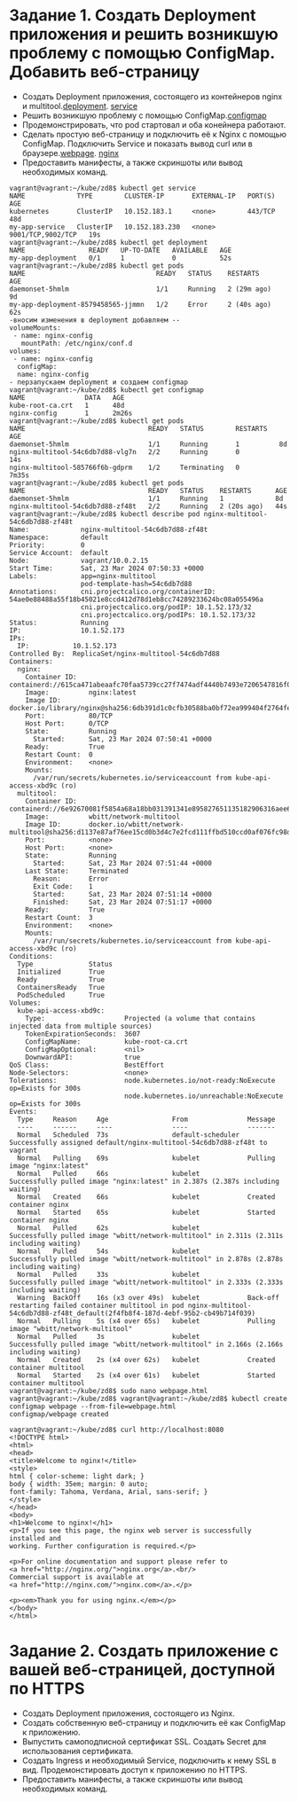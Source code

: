 # Задание 1. Создать Deployment приложения и решить возникшую проблему с помощью ConfigMap. Добавить веб-страницу
- Создать Deployment приложения, состоящего из контейнеров nginx и multitool.[deployment](https://github.com/EVolgina/kuber-2.3/blob/main/deployment.yaml). [service](https://github.com/EVolgina/kuber-2.3/blob/main/service.yaml)
- Решить возникшую проблему с помощью ConfigMap.[configmap](https://github.com/EVolgina/kuber-2.3/blob/main/cm.yaml)
- Продемонстрировать, что pod стартовал и оба конейнера работают.
- Сделать простую веб-страницу и подключить её к Nginx с помощью ConfigMap. Подключить Service и показать вывод curl или в браузере.[webpage](https://github.com/EVolgina/kuber-2.3/blob/main/webpage.html). [nginx](https://github.com/EVolgina/kuber-2.3/blob/main/ng.yaml)
- Предоставить манифесты, а также скриншоты или вывод необходимых команд.
```
vagrant@vagrant:~/kube/zd8$ kubectl get service
NAME             TYPE        CLUSTER-IP       EXTERNAL-IP   PORT(S)             AGE
kubernetes       ClusterIP   10.152.183.1     <none>        443/TCP             48d
my-app-service   ClusterIP   10.152.183.230   <none>        9001/TCP,9002/TCP   19s
vagrant@vagrant:~/kube/zd8$ kubectl get deployment
NAME                READY   UP-TO-DATE   AVAILABLE   AGE
my-app-deployment   0/1     1            0           52s
vagrant@vagrant:~/kube/zd8$ kubectl get pods
NAME                                 READY   STATUS    RESTARTS      AGE
daemonset-5hmlm                      1/1     Running   2 (29m ago)   9d
my-app-deployment-8579458565-jjmmn   1/2     Error     2 (40s ago)   62s
-вносим изменения в deployment добавляем --
volumeMounts:
 - name: nginx-config
   mountPath: /etc/nginx/conf.d
volumes:
 - name: nginx-config
  configMap:
  name: nginx-config
- перзапускаем deployment и создаем configmap
vagrant@vagrant:~/kube/zd8$ kubectl get configmap
NAME               DATA   AGE
kube-root-ca.crt   1      48d
nginx-config       1      2m26s
vagrant@vagrant:~/kube/zd8$ kubectl get pods
NAME                               READY   STATUS        RESTARTS   AGE
daemonset-5hmlm                    1/1     Running       1          8d
nginx-multitool-54c6db7d88-vlg7n   2/2     Running       0          14s
nginx-multitool-585766f6b-gdprm    1/2     Terminating   0          7m35s
vagrant@vagrant:~/kube/zd8$ kubectl get pods
NAME                               READY   STATUS    RESTARTS      AGE
daemonset-5hmlm                    1/1     Running   1             8d
nginx-multitool-54c6db7d88-zf48t   2/2     Running   2 (20s ago)   44s
vagrant@vagrant:~/kube/zd8$ kubectl describe pod nginx-multitool-54c6db7d88-zf48t
Name:             nginx-multitool-54c6db7d88-zf48t
Namespace:        default
Priority:         0
Service Account:  default
Node:             vagrant/10.0.2.15
Start Time:       Sat, 23 Mar 2024 07:50:33 +0000
Labels:           app=nginx-multitool
                  pod-template-hash=54c6db7d88
Annotations:      cni.projectcalico.org/containerID: 54ae0e88488a55f18b45021e8ccd412d78d1eb8cc74289233624bc08a055496a
                  cni.projectcalico.org/podIP: 10.1.52.173/32
                  cni.projectcalico.org/podIPs: 10.1.52.173/32
Status:           Running
IP:               10.1.52.173
IPs:
  IP:           10.1.52.173
Controlled By:  ReplicaSet/nginx-multitool-54c6db7d88
Containers:
  nginx:
    Container ID:   containerd://615ca471abeaafc70faa5739cc27f7474adf4440b7493e7206547816f0abb8f5
    Image:          nginx:latest
    Image ID:       docker.io/library/nginx@sha256:6db391d1c0cfb30588ba0bf72ea999404f2764febf0f1f196acd5867ac7efa7e
    Port:           80/TCP
    Host Port:      0/TCP
    State:          Running
      Started:      Sat, 23 Mar 2024 07:50:41 +0000
    Ready:          True
    Restart Count:  0
    Environment:    <none>
    Mounts:
      /var/run/secrets/kubernetes.io/serviceaccount from kube-api-access-xbd9c (ro)
  multitool:
    Container ID:   containerd://6e92670081f5854a68a18bb031391341e895827651135182906316aee6ef7db1
    Image:          wbitt/network-multitool
    Image ID:       docker.io/wbitt/network-multitool@sha256:d1137e87af76ee15cd0b3d4c7e2fcd111ffbd510ccd0af076fc98dddfc50a735
    Port:           <none>
    Host Port:      <none>
    State:          Running
      Started:      Sat, 23 Mar 2024 07:51:44 +0000
    Last State:     Terminated
      Reason:       Error
      Exit Code:    1
      Started:      Sat, 23 Mar 2024 07:51:14 +0000
      Finished:     Sat, 23 Mar 2024 07:51:17 +0000
    Ready:          True
    Restart Count:  3
    Environment:    <none>
    Mounts:
      /var/run/secrets/kubernetes.io/serviceaccount from kube-api-access-xbd9c (ro)
Conditions:
  Type              Status
  Initialized       True
  Ready             True
  ContainersReady   True
  PodScheduled      True
Volumes:
  kube-api-access-xbd9c:
    Type:                    Projected (a volume that contains injected data from multiple sources)
    TokenExpirationSeconds:  3607
    ConfigMapName:           kube-root-ca.crt
    ConfigMapOptional:       <nil>
    DownwardAPI:             true
QoS Class:                   BestEffort
Node-Selectors:              <none>
Tolerations:                 node.kubernetes.io/not-ready:NoExecute op=Exists for 300s
                             node.kubernetes.io/unreachable:NoExecute op=Exists for 300s
Events:
  Type     Reason     Age                From               Message
  ----     ------     ----               ----               -------
  Normal   Scheduled  73s                default-scheduler  Successfully assigned default/nginx-multitool-54c6db7d88-zf48t to vagrant
  Normal   Pulling    69s                kubelet            Pulling image "nginx:latest"
  Normal   Pulled     66s                kubelet            Successfully pulled image "nginx:latest" in 2.387s (2.387s including waiting)
  Normal   Created    66s                kubelet            Created container nginx
  Normal   Started    65s                kubelet            Started container nginx
  Normal   Pulled     62s                kubelet            Successfully pulled image "wbitt/network-multitool" in 2.311s (2.311s including waiting)
  Normal   Pulled     54s                kubelet            Successfully pulled image "wbitt/network-multitool" in 2.878s (2.878s including waiting)
  Normal   Pulled     33s                kubelet            Successfully pulled image "wbitt/network-multitool" in 2.333s (2.333s including waiting)
  Warning  BackOff    16s (x3 over 49s)  kubelet            Back-off restarting failed container multitool in pod nginx-multitool-54c6db7d88-zf48t_default(2f4fb8f4-187d-4ebf-95b2-cb49b714f039)
  Normal   Pulling    5s (x4 over 65s)   kubelet            Pulling image "wbitt/network-multitool"
  Normal   Pulled     3s                 kubelet            Successfully pulled image "wbitt/network-multitool" in 2.166s (2.166s including waiting)
  Normal   Created    2s (x4 over 62s)   kubelet            Created container multitool
  Normal   Started    2s (x4 over 61s)   kubelet            Started container multitool
vagrant@vagrant:~/kube/zd8$ sudo nano webpage.html
vagrant@vagrant:~/kube/zd8$ vagrant@vagrant:~/kube/zd8$ kubectl create configmap webpage --from-file=webpage.html
configmap/webpage created
```
```
vagrant@vagrant:~/kube/zd8$ curl http://localhost:8080
<!DOCTYPE html>
<html>
<head>
<title>Welcome to nginx!</title>
<style>
html { color-scheme: light dark; }
body { width: 35em; margin: 0 auto;
font-family: Tahoma, Verdana, Arial, sans-serif; }
</style>
</head>
<body>
<h1>Welcome to nginx!</h1>
<p>If you see this page, the nginx web server is successfully installed and
working. Further configuration is required.</p>

<p>For online documentation and support please refer to
<a href="http://nginx.org/">nginx.org</a>.<br/>
Commercial support is available at
<a href="http://nginx.com/">nginx.com</a>.</p>

<p><em>Thank you for using nginx.</em></p>
</body>
</html>
```

  
# Задание 2. Создать приложение с вашей веб-страницей, доступной по HTTPS
- Создать Deployment приложения, состоящего из Nginx.
- Создать собственную веб-страницу и подключить её как ConfigMap к приложению.
- Выпустить самоподписной сертификат SSL. Создать Secret для использования сертификата.
- Создать Ingress и необходимый Service, подключить к нему SSL в вид. Продемонстировать доступ к приложению по HTTPS.
- Предоставить манифесты, а также скриншоты или вывод необходимых команд.
